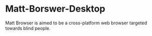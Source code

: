 # Matt-Borswer-Desktop

Matt Browser is aimed to be a cross-platform web browser targeted towards blind people.
